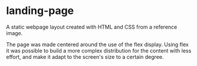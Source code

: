 # landing-page

A static webpage layout created with HTML and CSS from a reference image.

The page was made centered around the use of the flex display. Using flex it was possible to build a more complex distribution for the content with less effort, and make it adapt to the screen's size to a certain degree.
